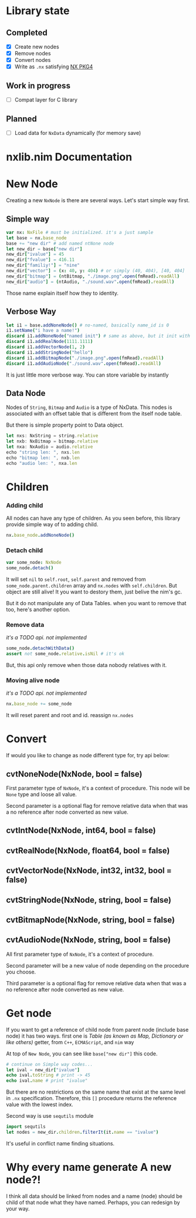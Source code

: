 # Library state

## Completed

- [x] Create new nodes
- [x] Remove nodes
- [x] Convert nodes
- [x] Write as `.nx` satisfying [NX PKG4](https://nxformat.github.io)

## Work in progress

- [ ] Compat layer for C library

## Planned

- [ ] Load data for `NxData` dynamically (for memory save)

# nxlib.nim Documentation

# New Node

Creating a new `NxNode` is there are several ways. Let's start simple way first.

## Simple way

```nim
var nx: NxFile # must be initialized. it's a just sample
let base = nx.base_node
base += "new dir" # add named ntNone node
let new_dir = base["new dir"]
new_dir["ivalue"] = 45
new_dir["fvalue"] = 416.11
new_dir["familiy!"] = "nine"
new_dir["vector"] = (x: 40, y: 404) # or simply (40, 404), [40, 404]
new_dir["bitmap"] = (ntBitmap, "./image.png".open(fmRead).readAll)
new_dir["audio"] = (ntAudio, "./sound.wav".open(fmRead).readAll)
```

Those name explain itself how they to identity.

## Verbose Way

```nim
let i1 = base.addNoneNode() # no-named, basically name_id is 0
i1.setName("i have a name!")
discard i1.addNoneNode("named init") # same as above, but it init with given name
discard i1.addRealNode(1111.1111)
discard i1.addVectorNode(1, 2)
discard i1.addStringNode("hello")
discard i1.addBitmapNode("./image.png".open(fmRead).readAll)
discard i1.addAudioNode("./sound.wav".open(fmRead).readAll)
```

It is just little more verbose way. You can store variable by instantly

## Data Node

Nodes of `String`, `Bitmap` and `Audio` is a type of NxData. This nodes is associated with an offset table that is different from the itself node table.

But there is simple property point to Data object.

```jsx
let nxs: NxString = string.relative
let nxb: NxBitmap = bitmap.relative
let nxa: NxAudio = audio.relative
echo "string len: ", nxs.len
echo "bitmap len: ", nxb.len
echo "audio len: ", nxa.len
```

# Children

### Adding child

All nodes can have any type of children. As you seen before, this library provide simple way of to adding child.

```nim
nx.base_node.addNoneNode()
```

### Detach child

```nim
var some_node: NxNode
some_node.detach()
```

It will set `nil` to `self.root`, `self.parent` and removed from `some_node.parent.children` array and `nx.nodes` with `self.children`. But object are still alive! It you want to destory them, just belive the nim's gc.

But it do not manipulate any of Data Tables. when you want to remove that too, here's another option. 

### Remove data

*it's a TODO api. not implemented*

```nim
some_node.detachWithData()
assert not some_node.relative.isNil # it's ok
```

But, this api only remove when those data nobody relatives with it.

### Moving alive node

*it's a TODO api. not implemented*

```nim
nx.base_node += some_node
```

It will reset parent and root and id. reassign `nx.nodes`

# Convert

If would you like to change as node different type for, try api below:

## cvtNoneNode(NxNode, bool = false)

First parameter type of `NxNode`, it's a context of procedure. This node will be `None` type and loose all value.

Second parameter is a optional flag for remove relative data when that was a no reference after node converted as new value.

## cvtIntNode(NxNode, int64, bool = false)
## cvtRealNode(NxNode, float64, bool = false)
## cvtVectorNode(NxNode, int32, int32, bool = false)
## cvtStringNode(NxNode, string, bool = false)
## cvtBitmapNode(NxNode, string, bool = false)
## cvtAudioNode(NxNode, string, bool = false)

All first parameter type of `NxNode`, it's a context of procedure.

Second parameter will be a new value of node depending on the procedure you choose.

Third parameter is a optional flag for remove relative data when that was a no reference after node converted as new value.

# Get node

If you want to get a reference of child node from parent node (include base node) it has two ways. first one is *Table (as known as Map, Dictionary or like others)* getter, from `C++`, `ECMAScript`, and `nim` way

At top of `New Node`, you can see like `base["new dir"]` this code.

```nim
# continue on Simple way codes...
let ival = new_dir["ivalue"]
echo ival.toString # print -> 45
echo ival.name # print "ivalue"
```

But there are no restrictions on the same name that exist at the same level in `.nx` specification. Therefore, this `[]` procedure returns the reference value with the lowest index.

Second way is use `sequtils` module

```nim
import sequtils
let nodes = new_dir.children.filterIt(it.name == "ivalue")
```

It's useful in conflict name finding situations.

# Why every name generate A new node?!

I think all data should be linked from nodes and a name (node) should be child of that node what they have named. Perhaps, you can redesign by your way.